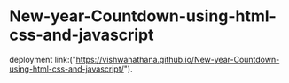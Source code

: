 # New-year-Countdown-using-html-css-and-javascript
deployment link:("https://vishwanathana.github.io/New-year-Countdown-using-html-css-and-javascript/").
